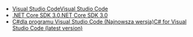 * [<span data-ttu-id="3ce72-101">Visual Studio Code</span><span class="sxs-lookup"><span data-stu-id="3ce72-101">Visual Studio Code</span></span>](https://code.visualstudio.com/download)
* [<span data-ttu-id="3ce72-102">.NET Core SDK 3.0</span><span class="sxs-lookup"><span data-stu-id="3ce72-102">.NET Core SDK 3.0</span></span>](https://dotnet.microsoft.com/download/dotnet-core/3.0)
* [<span data-ttu-id="3ce72-103">C#dla programu Visual Studio Code (Najnowsza wersja)</span><span class="sxs-lookup"><span data-stu-id="3ce72-103">C# for Visual Studio Code (latest version)</span></span>](https://marketplace.visualstudio.com/items?itemName=ms-vscode.csharp)